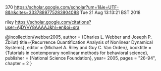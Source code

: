 370
https://scholar.google.com/scholar?um=1&ie=UTF-8&lr&cites=3337889775283804088
Tue 21 Aug 13:13:21 BST 2018



riley
https://scholar.google.com/citations?user=AjDYvY8AAAAJ&hl=en&oi=sra


@incollection{webber2005,
  author    = {Charles L. Webber and Joseph P. Zbilut}
  title={Recurrence Quantification Analysis of Nonlinear Dynamical Systems},
	editor = {Michael A. Riley and Guy C. Van Orden},
  booktitle = {Tutorials in contemporary nonlinear methods for behavioral science},
  publisher = {National Science Foundation},
  year= 2005,
  pages       = "26-94",
  chapter     = 2
}



